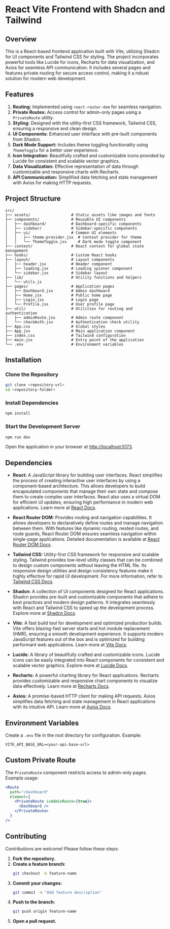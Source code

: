 # React Vite Frontend with Shadcn and Tailwind

## Overview

This is a React-based frontend application built with Vite, utilizing Shadcn for UI components and Tailwind CSS for styling. The project incorporates powerful tools like Lucide for icons, Recharts for data visualization, and Axios for seamless API communication. It includes several pages and features private routing for secure access control, making it a robust solution for modern web development.

## Features

1. **Routing:** Implemented using `react-router-dom` for seamless navigation.
2. **Private Routes:** Access control for admin-only pages using a `PrivateRoute` utility.
3. **Styling:** Designed with the utility-first CSS framework, Tailwind CSS, ensuring a responsive and clean design.
4. **UI Components:** Enhanced user interface with pre-built components from Shadcn.
5. **Dark Mode Support:** Includes theme toggling functionality using `ThemeToggle` for a better user experience.
6. **Icon Integration:** Beautifully crafted and customizable icons provided by Lucide for consistent and scalable vector graphics.
7. **Data Visualization:** Effective representation of data through customizable and responsive charts with Recharts.
8. **API Communication:** Simplified data fetching and state management with Axios for making HTTP requests.

## Project Structure

```plaintext
src/
├── assets/                  # Static assets like images and fonts
├── components/              # Reusable UI components
│   ├── dashboard/           # Dashboard-specific components
│   ├── sidebar/             # Sidebar-specific components
│   ├── ui/                  # Common UI elements
│   │   ├── theme-provider.jsx  # Context provider for theme
│   │   └── ThemeToggle.jsx     # Dark mode toggle component
├── context/                 # React context for global state management
├── hooks/                   # Custom React hooks
├── layout/                  # Layout components
│   ├── header.jsx           # Header component
│   ├── loading.jsx          # Loading spinner component
│   └── sidebar.jsx          # Sidebar layout
├── lib/                     # Utility functions and helpers
│   └── utils.js
├── pages/                   # Application pages
│   ├── Dashboard.jsx        # Admin dashboard
│   ├── Home.jsx             # Public home page
│   ├── Login.jsx            # Login page
│   └── Profile.jsx          # User profile page
├── util/                    # Utilities for routing and authentication
│   ├── adminRoute.jsx       # Admin route component
│   └── checkAuth.jsx        # Authentication check utility
├── App.css                  # Global styles
├── App.jsx                  # Main application component
├── index.css                # Tailwind configuration
├── main.jsx                 # Entry point of the application
└── .env                     # Environment variables
```

## Installation

### Clone the Repository

```bash
git clone <repository-url>
cd <repository-folder>
```

### Install Dependencies

```bash
npm install
```

### Start the Development Server

```bash
npm run dev
```

Open the application in your browser at [http://localhost:5173](http://localhost:5173).

## Dependencies

- **React:** A JavaScript library for building user interfaces. React simplifies the process of creating interactive user interfaces by using a component-based architecture. This allows developers to build encapsulated components that manage their own state and compose them to create complex user interfaces. React also uses a virtual DOM for efficient UI updates, ensuring high performance in modern web applications. Learn more at [React Docs](https://reactjs.org/).

- **React Router DOM:** Provides routing and navigation capabilities. It allows developers to declaratively define routes and manage navigation between them. With features like dynamic routing, nested routes, and route guards, React Router DOM ensures seamless navigation within single-page applications. Detailed documentation is available at [React Router DOM Docs](https://reactrouter.com/en/main).

- **Tailwind CSS:** Utility-first CSS framework for responsive and scalable styling. Tailwind provides low-level utility classes that can be combined to design custom components without leaving the HTML file. Its responsive design utilities and design consistency features make it highly effective for rapid UI development. For more information, refer to [Tailwind CSS Docs](https://tailwindcss.com/docs).

- **Shadcn:** A collection of UI components designed for React applications. Shadcn provides pre-built and customizable components that adhere to best practices and modern design patterns. It integrates seamlessly with React and Tailwind CSS to speed up the development process. Explore more at [Shadcn Docs](https://shadcn.dev/).

- **Vite:** A fast build tool for development and optimized production builds. Vite offers blazing-fast server starts and hot module replacement (HMR), ensuring a smooth development experience. It supports modern JavaScript features out of the box and is optimized for building performant web applications. Learn more at [Vite Docs](https://vitejs.dev/).

- **Lucide:** A library of beautifully crafted and customizable icons. Lucide icons can be easily integrated into React components for consistent and scalable vector graphics. Explore more at [Lucide Docs](https://lucide.dev/).

- **Recharts:** A powerful charting library for React applications. Recharts provides customizable and responsive chart components to visualize data effectively. Learn more at [Recharts Docs](https://recharts.org/).

- **Axios:** A promise-based HTTP client for making API requests. Axios simplifies data fetching and state management in React applications with its intuitive API. Learn more at [Axios Docs](https://axios-http.com/).

## Environment Variables

Create a `.env` file in the root directory for configuration. Example:

```env
VITE_API_BASE_URL=<your-api-base-url>
```

## Custom Private Route

The `PrivateRoute` component restricts access to admin-only pages. Example usage:

```jsx
<Route
  path="/dashboard"
  element={
    <PrivateRoute isAdminRoute={true}>
      <Dashboard />
    </PrivateRoute>
  }
/>
```

## Contributing

Contributions are welcome! Please follow these steps:

1. **Fork the repository.**
2. **Create a feature branch:**
   ```bash
   git checkout -b feature-name
   ```
3. **Commit your changes:**
   ```bash
   git commit -m "Add feature description"
   ```
4. **Push to the branch:**
   ```bash
   git push origin feature-name
   ```
5. **Open a pull request.**
